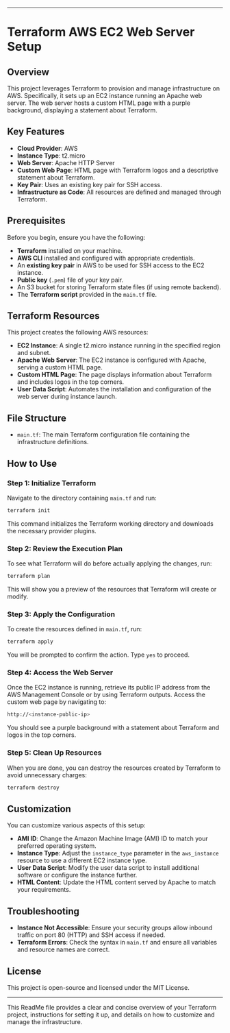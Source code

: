 

---

# Terraform AWS EC2 Web Server Setup

## Overview

This project leverages Terraform to provision and manage infrastructure on AWS. Specifically, it sets up an EC2 instance running an Apache web server. The web server hosts a custom HTML page with a purple background, displaying a statement about Terraform.

## Key Features

- **Cloud Provider**: AWS
- **Instance Type**: t2.micro
- **Web Server**: Apache HTTP Server
- **Custom Web Page**: HTML page with Terraform logos and a descriptive statement about Terraform.
- **Key Pair**: Uses an existing key pair for SSH access.
- **Infrastructure as Code**: All resources are defined and managed through Terraform.

## Prerequisites

Before you begin, ensure you have the following:

- **Terraform** installed on your machine.
- **AWS CLI** installed and configured with appropriate credentials.
- An **existing key pair** in AWS to be used for SSH access to the EC2 instance.
- **Public key** (`.pem`) file of your key pair.
- An S3 bucket for storing Terraform state files (if using remote backend).
- The **Terraform script** provided in the `main.tf` file.

## Terraform Resources

This project creates the following AWS resources:

- **EC2 Instance**: A single t2.micro instance running in the specified region and subnet.
- **Apache Web Server**: The EC2 instance is configured with Apache, serving a custom HTML page.
- **Custom HTML Page**: The page displays information about Terraform and includes logos in the top corners.
- **User Data Script**: Automates the installation and configuration of the web server during instance launch.

## File Structure

- `main.tf`: The main Terraform configuration file containing the infrastructure definitions.

## How to Use

### Step 1: Initialize Terraform
Navigate to the directory containing `main.tf` and run:

```bash
terraform init
```

This command initializes the Terraform working directory and downloads the necessary provider plugins.

### Step 2: Review the Execution Plan

To see what Terraform will do before actually applying the changes, run:

```bash
terraform plan
```

This will show you a preview of the resources that Terraform will create or modify.

### Step 3: Apply the Configuration

To create the resources defined in `main.tf`, run:

```bash
terraform apply
```

You will be prompted to confirm the action. Type `yes` to proceed.

### Step 4: Access the Web Server

Once the EC2 instance is running, retrieve its public IP address from the AWS Management Console or by using Terraform outputs. Access the custom web page by navigating to:

```bash
http://<instance-public-ip>
```

You should see a purple background with a statement about Terraform and logos in the top corners.

### Step 5: Clean Up Resources

When you are done, you can destroy the resources created by Terraform to avoid unnecessary charges:

```bash
terraform destroy
```

## Customization

You can customize various aspects of this setup:

- **AMI ID**: Change the Amazon Machine Image (AMI) ID to match your preferred operating system.
- **Instance Type**: Adjust the `instance_type` parameter in the `aws_instance` resource to use a different EC2 instance type.
- **User Data Script**: Modify the user data script to install additional software or configure the instance further.
- **HTML Content**: Update the HTML content served by Apache to match your requirements.

## Troubleshooting

- **Instance Not Accessible**: Ensure your security groups allow inbound traffic on port 80 (HTTP) and SSH access if needed.
- **Terraform Errors**: Check the syntax in `main.tf` and ensure all variables and resource names are correct.

## License

This project is open-source and licensed under the MIT License.

---

This ReadMe file provides a clear and concise overview of your Terraform project, instructions for setting it up, and details on how to customize and manage the infrastructure.
